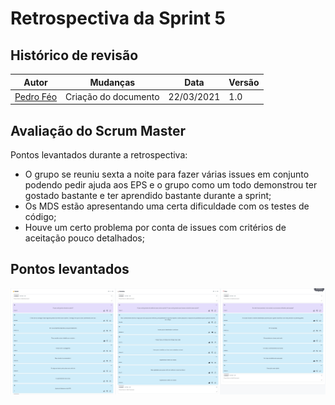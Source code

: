 # Retrospectiva da Sprint 5

## Histórico de revisão

| Autor                                | Mudanças             | Data       | Versão |
| ------------------------------------ | -------------------- | ---------- | ------ |
| [Pedro Féo](https://github.com/phe0) | Criação do documento | 22/03/2021 | 1.0    |

## Avaliação do Scrum Master

Pontos levantados durante a retrospectiva:

- O grupo se reuniu sexta a noite para fazer várias issues em conjunto podendo pedir ajuda aos EPS e o grupo como um todo demonstrou ter gostado bastante e ter aprendido bastante durante a sprint;
- Os MDS estão apresentando uma certa dificuldade com os testes de código;
- Houve um certo problema por conta de issues com critérios de aceitação pouco detalhados;

## Pontos levantados

![Retrospectiva da Sprint](../../assets/img/sprints/5/retrospectiva.png)

